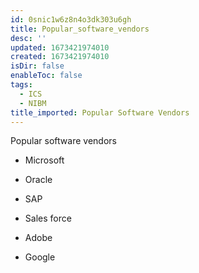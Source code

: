 ```yaml
---
id: 0snic1w6z8n4o3dk303u6gh
title: Popular_software_vendors
desc: ''
updated: 1673421974010
created: 1673421974010
isDir: false
enableToc: false
tags:
  - ICS
  - NIBM
title_imported: Popular Software Vendors
---
```


Popular software vendors

-   Microsoft

-   Oracle

-   SAP

-   Sales force

-   Adobe

-   Google
